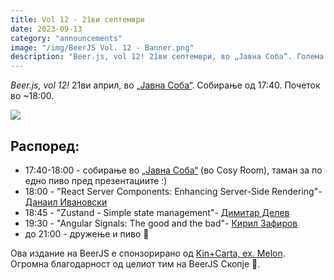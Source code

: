 ```yaml
---
title: Vol 12 - 21ви септември
date: 2023-09-13
category: "announcements"
image: "/img/BeerJS Vol. 12 - Banner.png"
description: "Beer.js, vol 12! 21ви септември, во „Јавна Соба“. Голема благодарност до Kin+Carta за поддршката!"
---
```


_Beer.js, vol 12!_ 21ви април, во [„Јавна Соба“](https://www.facebook.com/publicroomskopje/). Собирање од 17:40. Почеток
во ~18:00.

<img src="/img/BeerJS Vol. 12 - Banner.png" />

## Распоред:

- 17:40-18:00 - собирање во [„Јавна Соба“](https://www.facebook.com/publicroomskopje/) (во Cosy Room), таман за по едно
  пиво пред презeнтациите :)
- 18:00 - "React Server Components: Enhancing Server-Side Rendering"-
  [Данаил Ивановски](https://www.linkedin.com/in/danailivanovski/)
- 18:45 - "Zustand - Simple state management"- [Димитар Делев](https://www.linkedin.com/in/dimitar-delev-646258aa/)
- 19:30 - "Angular Signals: The good and the bad"- [Кирил Зафиров](https://www.linkedin.com/in/kiril-z/)
- до 21:00 - дружење и пиво 🍻

Ова издание на BeerJS е спонзорирано од [Kin+Carta, ex. Melon](https://melontech.com). Огромна блaгодарност од целиот
тим на BeerJS Скопје 🍻.
